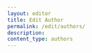```yaml
---
layout: editor
title: Edit Author
permalink: /edit/authors/
description:
content_type: authors
---
```

